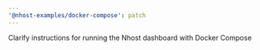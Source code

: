 ```yaml
---
'@nhost-examples/docker-compose': patch
---
```


Clarify instructions for running the Nhost dashboard with Docker Compose
